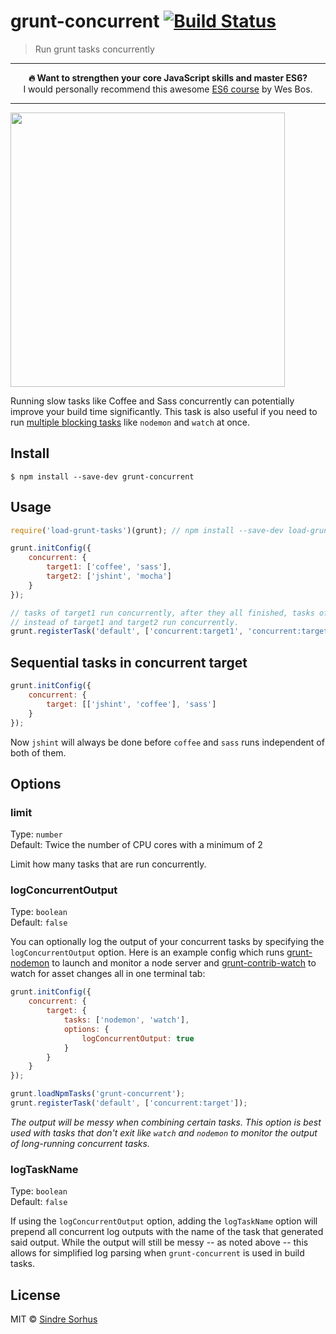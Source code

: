 # grunt-concurrent [![Build Status](https://travis-ci.org/sindresorhus/grunt-concurrent.svg?branch=master)](https://travis-ci.org/sindresorhus/grunt-concurrent)

> Run grunt tasks concurrently

---

<p align="center"><b>🔥 Want to strengthen your core JavaScript skills and master ES6?</b><br>I would personally recommend this awesome <a href="https://ES6.io/friend/AWESOME">ES6 course</a> by Wes Bos.</p>

---

<img src="screenshot.png" width="439">

Running slow tasks like Coffee and Sass concurrently can potentially improve your build time significantly. This task is also useful if you need to run [multiple blocking tasks](#logconcurrentoutput) like `nodemon` and `watch` at once.


## Install

```
$ npm install --save-dev grunt-concurrent
```


## Usage

```js
require('load-grunt-tasks')(grunt); // npm install --save-dev load-grunt-tasks

grunt.initConfig({
	concurrent: {
		target1: ['coffee', 'sass'],
		target2: ['jshint', 'mocha']
	}
});

// tasks of target1 run concurrently, after they all finished, tasks of target2 run concurrently,
// instead of target1 and target2 run concurrently.
grunt.registerTask('default', ['concurrent:target1', 'concurrent:target2']);
```

## Sequential tasks in concurrent target

```js
grunt.initConfig({
	concurrent: {
		target: [['jshint', 'coffee'], 'sass']
	}
});
```
Now `jshint` will always be done before `coffee` and `sass` runs independent of both of them.


## Options

### limit

Type: `number`<br>
Default: Twice the number of CPU cores with a minimum of 2

Limit how many tasks that are run concurrently.

### logConcurrentOutput

Type: `boolean`<br>
Default: `false`

You can optionally log the output of your concurrent tasks by specifying the `logConcurrentOutput` option. Here is an example config which runs [grunt-nodemon](https://github.com/ChrisWren/grunt-nodemon) to launch and monitor a node server and [grunt-contrib-watch](https://github.com/gruntjs/grunt-contrib-watch) to watch for asset changes all in one terminal tab:

```js
grunt.initConfig({
	concurrent: {
		target: {
			tasks: ['nodemon', 'watch'],
			options: {
				logConcurrentOutput: true
			}
		}
	}
});

grunt.loadNpmTasks('grunt-concurrent');
grunt.registerTask('default', ['concurrent:target']);
```

*The output will be messy when combining certain tasks. This option is best used with tasks that don't exit like `watch` and `nodemon` to monitor the output of long-running concurrent tasks.*

### logTaskName

Type: `boolean`<br>
Default: `false`

If using the `logConcurrentOutput` option, adding the `logTaskName` option
will prepend all concurrent log outputs with the name of the task that generated
said output. While the output will still be messy -- as noted above -- this
allows for simplified log parsing when `grunt-concurrent` is used in build tasks.

## License

MIT © [Sindre Sorhus](http://sindresorhus.com)
